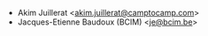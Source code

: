 - Akim Juillerat \<<akim.juillerat@camptocamp.com>\>
- Jacques-Etienne Baudoux (BCIM) \<<je@bcim.be>\>
